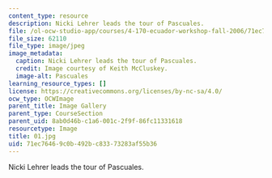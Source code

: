 ```yaml
---
content_type: resource
description: Nicki Lehrer leads the tour of Pascuales.
file: /ol-ocw-studio-app/courses/4-170-ecuador-workshop-fall-2006/71ec76469c0b492bc83373283af55b36_01.jpg
file_size: 62110
file_type: image/jpeg
image_metadata:
  caption: Nicki Lehrer leads the tour of Pascuales.
  credit: Image courtesy of Keith McCluskey.
  image-alt: Pascuales
learning_resource_types: []
license: https://creativecommons.org/licenses/by-nc-sa/4.0/
ocw_type: OCWImage
parent_title: Image Gallery
parent_type: CourseSection
parent_uid: 8ab0d46b-c1a6-001c-2f9f-86fc11331618
resourcetype: Image
title: 01.jpg
uid: 71ec7646-9c0b-492b-c833-73283af55b36
---
```

Nicki Lehrer leads the tour of Pascuales.